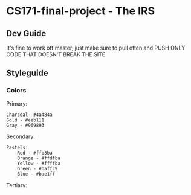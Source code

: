 # CS171-final-project - The IRS

## Dev Guide

It's fine to work off master, just make sure to pull often and PUSH ONLY CODE THAT DOESN'T BREAK THE SITE.

## Styleguide

### Colors

Primary:

	Charcoal- #4a484a
	Gold - #eeb111
	Gray - #969893

Secondary:
	
	Pastels:
		Red - #ffb3ba
		Orange - #ffdfba
		Yellow - #ffffba
		Green - #baffc9
		Blue - #bae1ff

Tertiary:
